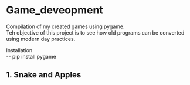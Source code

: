 # Game_deveopment
Compilation of my created games using pygame.<br>
Teh objective of this project is to see how old programs can be converted using modern day practices.

Installation<br>
-- pip install pygame<br>

## 1. Snake and Apples
